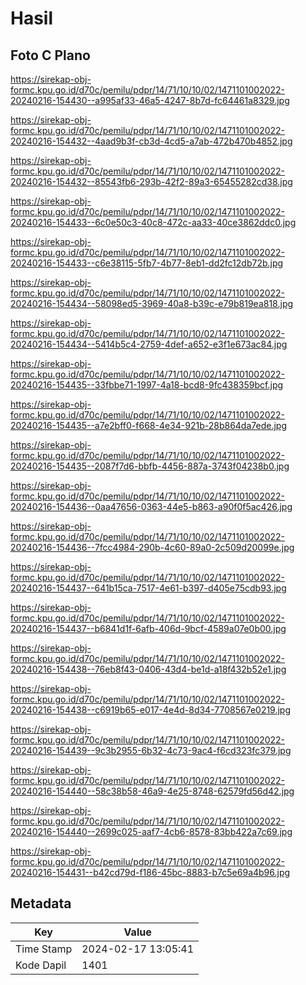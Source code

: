 # Hasil

## Foto C Plano

https://sirekap-obj-formc.kpu.go.id/d70c/pemilu/pdpr/14/71/10/10/02/1471101002022-20240216-154430--a995af33-46a5-4247-8b7d-fc64461a8329.jpg

https://sirekap-obj-formc.kpu.go.id/d70c/pemilu/pdpr/14/71/10/10/02/1471101002022-20240216-154432--4aad9b3f-cb3d-4cd5-a7ab-472b470b4852.jpg

https://sirekap-obj-formc.kpu.go.id/d70c/pemilu/pdpr/14/71/10/10/02/1471101002022-20240216-154432--85543fb6-293b-42f2-89a3-65455282cd38.jpg

https://sirekap-obj-formc.kpu.go.id/d70c/pemilu/pdpr/14/71/10/10/02/1471101002022-20240216-154433--6c0e50c3-40c8-472c-aa33-40ce3862ddc0.jpg

https://sirekap-obj-formc.kpu.go.id/d70c/pemilu/pdpr/14/71/10/10/02/1471101002022-20240216-154433--c6e38115-5fb7-4b77-8eb1-dd2fc12db72b.jpg

https://sirekap-obj-formc.kpu.go.id/d70c/pemilu/pdpr/14/71/10/10/02/1471101002022-20240216-154434--58098ed5-3969-40a8-b39c-e79b819ea818.jpg

https://sirekap-obj-formc.kpu.go.id/d70c/pemilu/pdpr/14/71/10/10/02/1471101002022-20240216-154434--5414b5c4-2759-4def-a652-e3f1e673ac84.jpg

https://sirekap-obj-formc.kpu.go.id/d70c/pemilu/pdpr/14/71/10/10/02/1471101002022-20240216-154435--33fbbe71-1997-4a18-bcd8-9fc438359bcf.jpg

https://sirekap-obj-formc.kpu.go.id/d70c/pemilu/pdpr/14/71/10/10/02/1471101002022-20240216-154435--a7e2bff0-f668-4e34-921b-28b864da7ede.jpg

https://sirekap-obj-formc.kpu.go.id/d70c/pemilu/pdpr/14/71/10/10/02/1471101002022-20240216-154435--2087f7d6-bbfb-4456-887a-3743f04238b0.jpg

https://sirekap-obj-formc.kpu.go.id/d70c/pemilu/pdpr/14/71/10/10/02/1471101002022-20240216-154436--0aa47656-0363-44e5-b863-a90f0f5ac426.jpg

https://sirekap-obj-formc.kpu.go.id/d70c/pemilu/pdpr/14/71/10/10/02/1471101002022-20240216-154436--7fcc4984-290b-4c60-89a0-2c509d20099e.jpg

https://sirekap-obj-formc.kpu.go.id/d70c/pemilu/pdpr/14/71/10/10/02/1471101002022-20240216-154437--641b15ca-7517-4e61-b397-d405e75cdb93.jpg

https://sirekap-obj-formc.kpu.go.id/d70c/pemilu/pdpr/14/71/10/10/02/1471101002022-20240216-154437--b6841d1f-6afb-406d-9bcf-4589a07e0b00.jpg

https://sirekap-obj-formc.kpu.go.id/d70c/pemilu/pdpr/14/71/10/10/02/1471101002022-20240216-154438--76eb8f43-0406-43d4-be1d-a18f432b52e1.jpg

https://sirekap-obj-formc.kpu.go.id/d70c/pemilu/pdpr/14/71/10/10/02/1471101002022-20240216-154438--c6919b65-e017-4e4d-8d34-7708567e0219.jpg

https://sirekap-obj-formc.kpu.go.id/d70c/pemilu/pdpr/14/71/10/10/02/1471101002022-20240216-154439--9c3b2955-6b32-4c73-9ac4-f6cd323fc379.jpg

https://sirekap-obj-formc.kpu.go.id/d70c/pemilu/pdpr/14/71/10/10/02/1471101002022-20240216-154440--58c38b58-46a9-4e25-8748-62579fd56d42.jpg

https://sirekap-obj-formc.kpu.go.id/d70c/pemilu/pdpr/14/71/10/10/02/1471101002022-20240216-154440--2699c025-aaf7-4cb6-8578-83bb422a7c69.jpg

https://sirekap-obj-formc.kpu.go.id/d70c/pemilu/pdpr/14/71/10/10/02/1471101002022-20240216-154431--b42cd79d-f186-45bc-8883-b7c5e69a4b96.jpg


## Metadata

| Key        | Value               |
| ---------- | ------------------- |
| Time Stamp | 2024-02-17 13:05:41 |
| Kode Dapil | 1401                |



